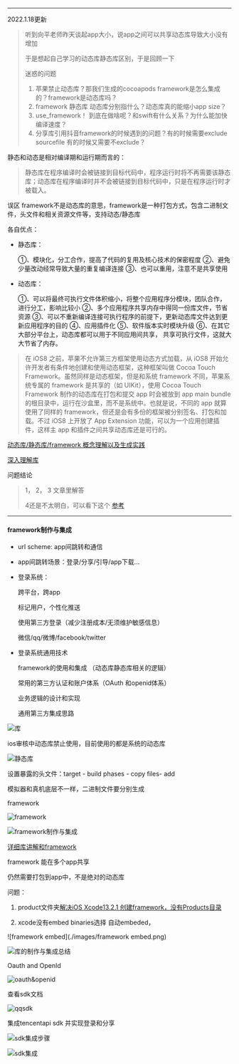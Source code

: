

---

2022.1.18更新

> 听到向平老师昨天谈起app大小，说app之间可以共享动态库导致大小没有增加
>
> 于是想起自己学习的动态库静态库区别，于是回顾一下
>
> 迷惑的问题
>
> 1. 苹果禁止动态库？那我们生成的cocoapods framework是怎么集成的？framework是动态库吗？
> 2. framework 静态库 动态库分别指什么？动态库真的能缩小app size？
> 3. use_framework！ 到底在做啥呢？和swift有什么关系？为什么能加快编译速度？
> 4. 分享库引用抖音framework的时候遇到的问题？有的时候需要exclude sourcefile 有的时候又需要不exclude？

静态和动态是相对编译期和运行期而言的：

> 静态库在程序编译时会被链接到目标代码中，程序运行时将不再需要该静态库；动态库在程序编译时并不会被链接到目标代码中，只是在程序运行时才被载入。

误区 framework不是动态库的意思，framework是一种打包方式，包含二进制文件，头文件和相关资源文件等，支持动态/静态库

各自优点：

- 静态库：

  ①、模块化，分工合作，提高了代码的复用及核心技术的保密程度
  ②、避免少量改动经常导致大量的重复编译连接
  ③、也可以重用，注意不是共享使用

- 动态库：

  ①、可以将最终可执行文件体积缩小，将整个应用程序分模块，团队合作，进行分工，影响比较小
  ②、多个应用程序共享内存中得同一份库文件，节省资源
  ③、可以不重新编译连接可执行程序的前提下，更新动态库文件达到更新应用程序的目的
  ④、应用插件化
  ⑤、软件版本实时模块升级
  ⑥、在其它大部分平台上，动态库都可以用于不同应用间共享， 共享可执行文件，这就大大节省了内存。

> 在 iOS8 之前，苹果不允许第三方框架使用动态方式加载，从 iOS8 开始允许开发者有条件地创建和使用动态框架，这种框架叫做 Cocoa Touch Framework。虽然同样是动态框架，但是和系统 framework 不同，苹果系统专属的 framework 是共享的（如 UIKit），使用 Cocoa Touch Framework 制作的动态库在打包和提交 app 时会被放到 app main bundle 的根目录中，运行在沙盒里，而不是系统中。也就是说，不同的 app 就算使用了同样的 framework，但还是会有多份的框架被分别签名、打包和加载。不过 iOS8 上开放了 App Extension 功能，可以为一个应用创建插件，这样主 app 和插件之间共享动态库还是可行的。

[动态库/静态库/framework 概念理解以及生成实践](https://www.jianshu.com/p/662832e16625)

[深入理解库](https://www.cnblogs.com/dins/p/ios-jing-tai-ku-he-dong-tai-ku.html)



问题结论

>1， 2， 3 文章里解答
>
>4还是不太明白，可以看下这个 [参考](https://www.jianshu.com/p/544df88b6a1e)







---



#### framework制作与集成

- url scheme: app间跳转和通信

- app间跳转场景：登录/分享/引导/app下载...

- 登录系统：

  跨平台，跨app

  标记用户，个性化推送

  使用第三方登录（减少注册成本/无须维护敏感信息）

  微信/qq/微博/facebook/twitter

- 登录系统通用技术

  framework的使用和集成 （动态库静态库相关的逻辑）

  常用的第三方认证和账户体系（OAuth 和openid体系）

  业务逻辑的设计和实现

  通用第三方集成思路

![库](./images/库.png)

ios审核中动态库禁止使用，目前使用的都是系统的动态库



![静态库](./images/静态库.png)

设置暴露的头文件：target - build phases - copy files- add

模拟器和真机底层不一样，二进制文件要分别生成



framework

![framework](./images/framework.png)

![framework制作与集成](./images/framework制作与集成.png)

[详细库讲解和framework](https://www.cnblogs.com/dins/p/ios-jing-tai-ku-he-dong-tai-ku.html)

framework 能在多个app共享

仍然需要打包到app中，不是绝对的动态库

问题：

1. product文件夹[解决iOS Xcode13.2.1 创建framework，没有Products目录](https://www.jianshu.com/p/6590dd79e125)

2. xcode没有embed binaries选择 自动embeded，

![framework embed](./images/framework embed.png)



![库的制作与集成总结](./images/库的制作与集成总结.png)

Oauth and OpenId

![oauth&openid](./images/oauth&openid.png)



查看sdk文档

![qqsdk](./images/qqsdk.png)



集成tencentapi sdk 并实现登录和分享

![sdk集成步骤](./images/sdk集成步骤.png)

![sdk集成](./images/sdk集成.png)



##### 

